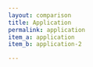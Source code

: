 ```yaml
---
layout: comparison
title: Application
permalink: application
item_a: application
item_b: application-2

---
```

<!-- Add an essay or interpretive material below this line,
using HTML or markdown.  Do not modify this file above this line -->

